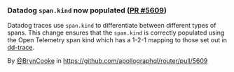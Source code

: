 ### Datadog `span.kind` now populated ([PR #5609](https://github.com/apollographql/router/pull/5609))

Datadog traces use `span.kind` to differentiate between different types of spans. 
This change ensures that the `span.kind` is correctly populated using the Open Telemetry span kind which has a 1-2-1 mapping to those set out in [dd-trace](https://github.com/DataDog/dd-trace-go/blob/main/ddtrace/ext/span_kind.go).

By [@BrynCooke](https://github.com/BrynCooke) in https://github.com/apollographql/router/pull/5609
